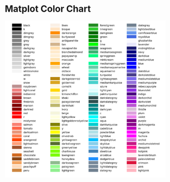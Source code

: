 # Matplot Color Chart

<img src="https://github.com/hanback-docs/Matplot_color/blob/master/lFZum.png?raw=true">

